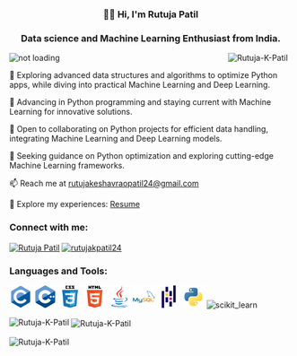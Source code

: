 
<h3 align="center">👩‍💻 Hi, I'm Rutuja Patil</h3>
<h3 align="center">Data science and Machine Learning Enthusiast from India.</h3>
<img src="https://img.freepik.com/premium-photo/photo-joyful-nice-woman-using-laptop-beautiful-businesswoman-typing-laptop-generative-ai_911620-17495.jpg?w=826" alt="not loading"width="390";
<p align="left"> <img src="https://komarev.com/ghpvc/?username=Rutuja-K-Patil&label=Profile%20views&color=0e75b6&style=flat" alt="Rutuja-K-Patil" /> </p>

🔭 Exploring advanced data structures and algorithms to optimize Python apps, while diving into practical Machine Learning and Deep Learning.

🌱 Advancing in Python programming and staying current with Machine Learning for innovative solutions.

👯 Open to collaborating on Python projects for efficient data handling, integrating Machine Learning and Deep Learning models.

🤝 Seeking guidance on Python optimization and exploring cutting-edge Machine Learning frameworks.

📫 Reach me at rutujakeshavraopatil24@gmail.com

📄 Explore my experiences: [Resume]([https://drive.google.com/file/d/1FjMJAHpj2dtoCRuQ2CIUuTngLd5bAcYd/view?usp=drive_link](https://docs.google.com/document/d/1vouzoBx4rGydOLeOpZuF9o_G7NXE2s6aJcbME0YRC30/edit?usp=drive_link))



<h3 align="left">Connect with me:</h3>
<p align="left">
<a href="https://www.linkedin.com/in/rutuja-patil-25339125b/" target="blank"><img align="center" src="https://raw.githubusercontent.com/rahuldkjain/github-profile-readme-generator/master/src/images/icons/Social/linked-in-alt.svg" alt="Rutuja Patil" height="30" width="40" /></a>
<a href="https://www.hackerrank.com/profile/rutujakpatil24" target="blank"><img align="center" src="https://raw.githubusercontent.com/rahuldkjain/github-profile-readme-generator/master/src/images/icons/Social/hackerrank.svg" alt="rutujakpatil24" height="30" width="40" /></a>
</p>

<h3 align="left">Languages and Tools:</h3>
<p align="left"> 
<img src="https://raw.githubusercontent.com/devicons/devicon/master/icons/c/c-original.svg" alt="c" width="40" height="40"/> 
<img src="https://raw.githubusercontent.com/devicons/devicon/master/icons/cplusplus/cplusplus-original.svg" alt="cplusplus" width="40" height="40"/> 
<img src="https://raw.githubusercontent.com/devicons/devicon/master/icons/css3/css3-original-wordmark.svg" alt="css3" width="40" height="40"/> 
<img src="https://raw.githubusercontent.com/devicons/devicon/master/icons/html5/html5-original-wordmark.svg" alt="html5" width="40" height="40"/> 
<img src="https://raw.githubusercontent.com/devicons/devicon/master/icons/java/java-original.svg" alt="java" width="40" height="40"/> 
<img src="https://raw.githubusercontent.com/devicons/devicon/master/icons/mysql/mysql-original-wordmark.svg" alt="mysql" width="40" height="40"/> 
<img src="https://raw.githubusercontent.com/devicons/devicon/2ae2a900d2f041da66e950e4d48052658d850630/icons/pandas/pandas-original.svg" alt="pandas" width="40" height="40"/> 
<img src="https://raw.githubusercontent.com/devicons/devicon/master/icons/python/python-original.svg" alt="python" width="40" height="40"/> 
<img src="https://upload.wikimedia.org/wikipedia/commons/0/05/Scikit_learn_logo_small.svg" alt="scikit_learn" width="40" height="40"/> 
</p>

<p><img align="left" src="https://github-readme-stats.vercel.app/api/top-langs?username=Rutuja-K-Patil&show_icons=true&locale=en&layout=compact" alt="Rutuja-K-Patil" /></p>

<p>&nbsp;<img align="center" src="https://github-readme-stats.vercel.app/api?username=Rutuja-K-Patil&show_icons=true&locale=en" alt="Rutuja-K-Patil" /></p>

<p><img align="center" src="https://github-readme-streak-stats.herokuapp.com/?user=Rutuja-K-Patil&" alt="Rutuja-K-Patil" /></p>


<!---
Rutuja-K-Patil/Rutuja-K-Patil is a ✨ special ✨ repository because its `README.md` (this file) appears on your GitHub profile.
You can click the Preview link to take a look at your changes.
--->
